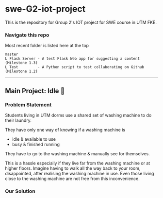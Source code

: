 # swe-G2-iot-project
This is the repository for Group 2's IOT project for SWE course in UTM FKE. 

### Navigate this repo
Most recent folder is listed here at the top
```
master
L Flask Server - A test Flask Web app for suggesting a content (Milestone 1.3) 
L Test         - A Python script to test collaborating on Github (Milestone 1.2)
```

---

## Main Project: Idle  🧺

### Problem Statement
Students living in UTM dorms use a shared set of washing machine to do their laundry. 

They have only one way of knowing if a washing machine is 
- idle & available to use 
- busy & finished running

They have to go to the washing machine & manually see for themselves. 

This is a hassle especially if they live far from the washing machine or at higher floors. Imagine having to walk all the way back to your room, disappointed, after realising the washing machine in use. Even those living close to the washing machine are not free from this inconvenience.

### Our Solution


